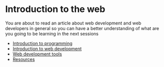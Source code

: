 # Introduction to the web
You are about to read an article about web development and web developers in general so you can have a better understanding of what are you going to be learning in the next sessions


- [Introduction to programming](./programming.md)
- [Introduction to web development](./intro-to-web.md)
- [Web development tools](./webdev-tools.md)
- [Resources](./resources.md)
